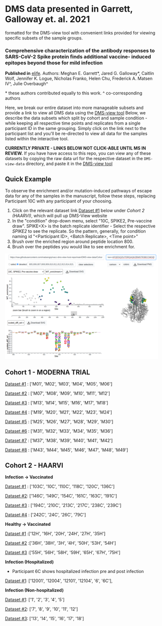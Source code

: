 # DMS data presented in Garrett, Galloway et. al. 2021 
formatted for the DMS-view tool with convenient links provided for viewing specific subsets of the sample groups. 

### Comprehensive characterization of the antibody responses to SARS-CoV-2 Spike protein finds additional vaccine- induced epitopes beyond those for mild infection
**Published in** [elife](http://dx.doi.org/10.7554/eLife.73490).
Authors: Meghan E. Garrett\*, Jared G. Galloway\*, Caitlin Wolf, Jennifer K. Logue, Nicholas Franko, Helen Chu, Frederick A. Matsen IV^, Julie Overbaugh^

\* these authors contributed equally to this work.
^ co-corresponding authors

Here, we break our entire dataset into more manageable subsets and provide a link to view all DMS data using the [DMS-view tool](https://dms-view.github.io/docs/tutorial.html)
Below, we describe the data subsets which split by cohort and sample condition - while keeping all respective time points and replicates from a single participant ID in the same grouping. Simply click on the link next to the participant list and you'll be re-directed to view all data for the samples listed within the interactive tool. 

**CURRENTLY PRIVATE - LINKS BELOW NOT CLICK-ABLE UNTIL MS IN REVIEW.** If you have have access to this repo, you can view any of these datasets by copying the raw data url for the respective dataset in the `DMS-view-data` directory, and paste it in the [DMS-view tool](https://dms-view.github.io/docs/tutorial.html)

## Quick Example

To observe the enrichment and/or mutation-induced pathways of escape data for any of the samples in the manuscript, follow these steps, replacing Participant 10C with any participant of your choosing.

1. Click on the relevant dataset link [Dataset #1](https://dms-view.github.io/?markdown-url=https%3A%2F%2Fraw.githubusercontent.com%2Fmatsengrp%2Fvacc-dms-view-host-repo%2Fmain%2FREADME.md&data-url=https%3A%2F%2Fraw.githubusercontent.com%2Fmatsengrp%2Fvacc-dms-view-host-repo%2Fmain%2FDMS-view-data%2FCohort-2---Infected-to-Vacc-%25231.csv&condition=103C%2C+SPIKE1%2C+Post-vaccine+draw+1&site_metric=site_WT_enrichment&mutation_metric=mut_scaled_diff_sel&selected_sites=1145&protein-data-color=&protein-other-color=&pdb-url=https%3A%2F%2Fraw.githubusercontent.com%2Fmatsengrp%2Fvacc-dms-view-host-repo%2Fmain%2FDMS-view-data%2F6vxx.pdb) below under *Cohort 2 (HAARVI)*, which will pull up DMS-View website
2. In the "condition" drop-down menu, select "10C, SPIKE2, Pre-vaccine draw". SPIKE\<X\> is the batch replicate identifier - Select the respective *SPIKE2* to see the replicate. So the pattern, generally, for condition naming id "\<Participant ID\>, \<Batch Replicate\>, \<Time point\>"
3. Brush over the enriched region around peptide location 800.
4. Brush over the peptides you would like to see enrichment for.

<p>
  <img src="screenshots/10-C-Pre.png" width="600">
</p>


## Cohort 1 - MODERNA TRIAL

[Dataset #1](https://dms-view.github.io/?markdown-url=https%3A%2F%2Fraw.githubusercontent.com%2Fmatsengrp%2Fvacc-dms-view-host-repo%2Fmain%2FREADME.md&data-url=https%3A%2F%2Fraw.githubusercontent.com%2Fmatsengrp%2Fvacc-dms-view-host-repo%2Fmain%2FDMS-view-data%2FCohort-1---Moderna-Vaccinated-%25231.csv%3Ftoken%3DAFQESQ4KZUXDRURXIBGFFITBKTJRG&condition=M01%2C+SPIKE1%2C+119+Days+post-vaccination&site_metric=site_WT_enrichment&mutation_metric=mut_scaled_diff_sel&selected_sites=&protein-data-color=&protein-other-color=&pdb-url=https%3A%2F%2Fraw.githubusercontent.com%2Fmatsengrp%2Fvacc-dms-view-host-repo%2Fmain%2FDMS-view-data%2F6vxx.pdb) : ['M01', 'M02', 'M03', 'M04', 'M05', 'M06']

[Dataset #2](https://dms-view.github.io/?markdown-url=https%3A%2F%2Fraw.githubusercontent.com%2Fmatsengrp%2Fvacc-dms-view-host-repo%2Fmain%2FREADME.md&data-url=https%3A%2F%2Fraw.githubusercontent.com%2Fmatsengrp%2Fvacc-dms-view-host-repo%2Fmain%2FDMS-view-data%2FCohort-1---Moderna-Vaccinated-%25232.csv&condition=M07%2C+SPIKE1%2C+119+Days+post-vaccination&site_metric=site_WT_enrichment&mutation_metric=mut_scaled_diff_sel&selected_sites=1139%2C1140%2C1141%2C1142%2C1143%2C1144%2C1145%2C1146%2C1147%2C1148%2C1149%2C1150%2C1151%2C1152%2C1153%2C1154%2C1155%2C1156%2C1157%2C1158%2C1159%2C1160%2C1161%2C1162%2C1163%2C1164%2C1165&protein-data-color=&protein-other-color=&pdb-url=https%3A%2F%2Fraw.githubusercontent.com%2Fmatsengrp%2Fvacc-dms-view-host-repo%2Fmain%2FDMS-view-data%2F6vxx.pdb) : ['M07', 'M08', 'M09', 'M10', 'M11', 'M12']

[Dataset #3](https://dms-view.github.io/?markdown-url=https%3A%2F%2Fraw.githubusercontent.com%2Fmatsengrp%2Fvacc-dms-view-host-repo%2Fmain%2FREADME.md&data-url=https%3A%2F%2Fraw.githubusercontent.com%2Fmatsengrp%2Fvacc-dms-view-host-repo%2Fmain%2FDMS-view-data%2FCohort-1---Moderna-Vaccinated-%25233.csv&condition=M13%2C+SPIKE1%2C+119+Days+post-vaccination&site_metric=site_WT_enrichment&mutation_metric=mut_scaled_diff_sel&selected_sites=1161&protein-data-color=&protein-other-color=&pdb-url=https%3A%2F%2Fraw.githubusercontent.com%2Fmatsengrp%2Fvacc-dms-view-host-repo%2Fmain%2FDMS-view-data%2F6vxx.pdb) : ['M13', 'M14', 'M15', 'M16', 'M17', 'M18']

[Dataset #4](https://dms-view.github.io/?markdown-url=https%3A%2F%2Fraw.githubusercontent.com%2Fmatsengrp%2Fvacc-dms-view-host-repo%2Fmain%2FREADME.md&data-url=https%3A%2F%2Fraw.githubusercontent.com%2Fmatsengrp%2Fvacc-dms-view-host-repo%2Fmain%2FDMS-view-data%2FCohort-1---Moderna-Vaccinated-%25234.csv&condition=M19%2C+SPIKE1%2C+119+Days+post-vaccination&site_metric=site_WT_enrichment&mutation_metric=mut_scaled_diff_sel&selected_sites=&protein-data-color=&protein-other-color=&pdb-url=https%3A%2F%2Fraw.githubusercontent.com%2Fmatsengrp%2Fvacc-dms-view-host-repo%2Fmain%2FDMS-view-data%2F6vxx.pdb) : ['M19', 'M20', 'M21', 'M22', 'M23', 'M24']

[Dataset #5](https://dms-view.github.io/?markdown-url=https%3A%2F%2Fraw.githubusercontent.com%2Fmatsengrp%2Fvacc-dms-view-host-repo%2Fmain%2FREADME.md&data-url=https%3A%2F%2Fraw.githubusercontent.com%2Fmatsengrp%2Fvacc-dms-view-host-repo%2Fmain%2FDMS-view-data%2FCohort-1---Moderna-Vaccinated-%25235.csv&condition=M25%2C+SPIKE1%2C+119+Days+post-vaccination&site_metric=site_WT_enrichment&mutation_metric=mut_scaled_diff_sel&selected_sites=785&protein-data-color=&protein-other-color=&pdb-url=https%3A%2F%2Fraw.githubusercontent.com%2Fmatsengrp%2Fvacc-dms-view-host-repo%2Fmain%2FDMS-view-data%2F6vxx.pdb) : ['M25', 'M26', 'M27', 'M28', 'M29', 'M30']

[Dataset #6](https://dms-view.github.io/?markdown-url=https%3A%2F%2Fraw.githubusercontent.com%2Fmatsengrp%2Fvacc-dms-view-host-repo%2Fmain%2FREADME.md&data-url=https%3A%2F%2Fraw.githubusercontent.com%2Fmatsengrp%2Fvacc-dms-view-host-repo%2Fmain%2FDMS-view-data%2FCohort-1---Moderna-Vaccinated-%25236.csv&condition=M31%2C+SPIKE1%2C+119+Days+post-vaccination&site_metric=site_WT_enrichment&mutation_metric=mut_scaled_diff_sel&selected_sites=1183&protein-data-color=&protein-other-color=&pdb-url=https%3A%2F%2Fraw.githubusercontent.com%2Fmatsengrp%2Fvacc-dms-view-host-repo%2Fmain%2FDMS-view-data%2F6vxx.pdb) : ['M31', 'M32', 'M33', 'M34', 'M35', 'M36']

[Dataset #7](https://dms-view.github.io/?markdown-url=https%3A%2F%2Fraw.githubusercontent.com%2Fmatsengrp%2Fvacc-dms-view-host-repo%2Fmain%2FREADME.md&data-url=https%3A%2F%2Fraw.githubusercontent.com%2Fmatsengrp%2Fvacc-dms-view-host-repo%2Fmain%2FDMS-view-data%2FCohort-1---Moderna-Vaccinated-%25237.csv&condition=M37%2C+SPIKE1%2C+119+Days+post-vaccination&site_metric=site_WT_enrichment&mutation_metric=mut_scaled_diff_sel&selected_sites=293&protein-data-color=&protein-other-color=&pdb-url=https%3A%2F%2Fraw.githubusercontent.com%2Fmatsengrp%2Fvacc-dms-view-host-repo%2Fmain%2FDMS-view-data%2F6vxx.pdb) : ['M37', 'M38', 'M39', 'M40', 'M41', 'M42']

[Dataset #8](https://dms-view.github.io/?markdown-url=https%3A%2F%2Fraw.githubusercontent.com%2Fmatsengrp%2Fvacc-dms-view-host-repo%2Fmain%2FREADME.md&data-url=https%3A%2F%2Fraw.githubusercontent.com%2Fmatsengrp%2Fvacc-dms-view-host-repo%2Fmain%2FDMS-view-data%2FCohort-1---Moderna-Vaccinated-%25238.csv&condition=M43%2C+SPIKE1%2C+119+Days+post-vaccination&site_metric=site_WT_enrichment&mutation_metric=mut_scaled_diff_sel&selected_sites=1145&protein-data-color=&protein-other-color=&pdb-url=https%3A%2F%2Fraw.githubusercontent.com%2Fmatsengrp%2Fvacc-dms-view-host-repo%2Fmain%2FDMS-view-data%2F6vxx.pdb) : ['M43', 'M44', 'M45', 'M46', 'M47', 'M48', 'M49']

## Cohort 2 - HAARVI

**Infection -> Vaccinated**

[Dataset #1](https://dms-view.github.io/?markdown-url=https%3A%2F%2Fraw.githubusercontent.com%2Fmatsengrp%2Fvacc-dms-view-host-repo%2Fmain%2FREADME.md&data-url=https%3A%2F%2Fraw.githubusercontent.com%2Fmatsengrp%2Fvacc-dms-view-host-repo%2Fmain%2FDMS-view-data%2FCohort-2---Infected-to-Vacc-%25231.csv&condition=103C%2C+SPIKE1%2C+Post-vaccine+draw+1&site_metric=site_WT_enrichment&mutation_metric=mut_scaled_diff_sel&selected_sites=1145&protein-data-color=&protein-other-color=&pdb-url=https%3A%2F%2Fraw.githubusercontent.com%2Fmatsengrp%2Fvacc-dms-view-host-repo%2Fmain%2FDMS-view-data%2F6vxx.pdb) : ['103C', '10C', '110C', '118C', '120C', '136C']

[Dataset #2](https://dms-view.github.io/?markdown-url=https%3A%2F%2Fraw.githubusercontent.com%2Fmatsengrp%2Fvacc-dms-view-host-repo%2Fmain%2FREADME.md&data-url=https%3A%2F%2Fraw.githubusercontent.com%2Fmatsengrp%2Fvacc-dms-view-host-repo%2Fmain%2FDMS-view-data%2FCohort-2---Infected-to-Vacc-%25232.csv&condition=146C%2C+SPIKE1%2C+Post-vaccine+draw+1&site_metric=site_WT_enrichment&mutation_metric=mut_scaled_diff_sel&selected_sites=1145&protein-data-color=&protein-other-color=&pdb-url=https%3A%2F%2Fraw.githubusercontent.com%2Fmatsengrp%2Fvacc-dms-view-host-repo%2Fmain%2FDMS-view-data%2F6vxx.pdb): ['146C', '149C', '154C', '161C', '163C', '191C']

[Dataset #3](https://dms-view.github.io/?markdown-url=https%3A%2F%2Fraw.githubusercontent.com%2Fmatsengrp%2Fvacc-dms-view-host-repo%2Fmain%2FREADME.md&data-url=https%3A%2F%2Fraw.githubusercontent.com%2Fmatsengrp%2Fvacc-dms-view-host-repo%2Fmain%2FDMS-view-data%2FCohort-2---Infected-to-Vacc-%25233.csv&condition=194C%2C+SPIKE1%2C+Post-vaccine+draw+1&site_metric=site_WT_enrichment&mutation_metric=mut_scaled_diff_sel&selected_sites=1145&protein-data-color=&protein-other-color=&pdb-url=https%3A%2F%2Fraw.githubusercontent.com%2Fmatsengrp%2Fvacc-dms-view-host-repo%2Fmain%2FDMS-view-data%2F6vxx.pdb) : ['194C', '210C', '213C', '217C', '238C', '239C']

[Dataset #4](https://dms-view.github.io/?markdown-url=https%3A%2F%2Fraw.githubusercontent.com%2Fmatsengrp%2Fvacc-dms-view-host-repo%2Fmain%2FREADME.md&data-url=https%3A%2F%2Fraw.githubusercontent.com%2Fmatsengrp%2Fvacc-dms-view-host-repo%2Fmain%2FDMS-view-data%2FCohort-2---Infected-to-Vacc-%25234.csv&condition=242C%2C+SPIKE1%2C+Post-vaccine+draw+1&site_metric=site_WT_enrichment&mutation_metric=mut_scaled_diff_sel&selected_sites=1145&protein-data-color=&protein-other-color=&pdb-url=https%3A%2F%2Fraw.githubusercontent.com%2Fmatsengrp%2Fvacc-dms-view-host-repo%2Fmain%2FDMS-view-data%2F6vxx.pdb) : ['242C', '24C', '26C', '79C']

**Healthy -> Vaccinated**

[Dataset #1](https://dms-view.github.io/?markdown-url=https%3A%2F%2Fraw.githubusercontent.com%2Fmatsengrp%2Fvacc-dms-view-host-repo%2Fmain%2FREADME.md&data-url=https%3A%2F%2Fraw.githubusercontent.com%2Fmatsengrp%2Fvacc-dms-view-host-repo%2Fmain%2FDMS-view-data%2FCohort-2---Healthy-to-Vacc-%25231.csv&condition=12H%2C+SPIKE1%2C+Post-vaccine+draw+1&site_metric=site_WT_enrichment&mutation_metric=mut_scaled_diff_sel&selected_sites=556&protein-data-color=&protein-other-color=&pdb-url=https%3A%2F%2Fraw.githubusercontent.com%2Fmatsengrp%2Fvacc-dms-view-host-repo%2Fmain%2FDMS-view-data%2F6vxx.pdb) :['12H', '16H', '20H', '24H', '27H', '35H']

[Dataset #2](https://dms-view.github.io/?markdown-url=https%3A%2F%2Fraw.githubusercontent.com%2Fmatsengrp%2Fvacc-dms-view-host-repo%2Fmain%2FREADME.md&data-url=https%3A%2F%2Fraw.githubusercontent.com%2Fmatsengrp%2Fvacc-dms-view-host-repo%2Fmain%2FDMS-view-data%2FCohort-2---Healthy-to-Vacc-%25232.csv&condition=36H%2C+SPIKE1%2C+Post-vaccine+draw+1&site_metric=site_WT_enrichment&mutation_metric=mut_scaled_diff_sel&selected_sites=821&protein-data-color=&protein-other-color=&pdb-url=https%3A%2F%2Fraw.githubusercontent.com%2Fmatsengrp%2Fvacc-dms-view-host-repo%2Fmain%2FDMS-view-data%2F6vxx.pdb) :['36H', '38H', '3H', '4H', '50H', '53H', '54H']

[Dataset #3](https://dms-view.github.io/?markdown-url=https%3A%2F%2Fraw.githubusercontent.com%2Fmatsengrp%2Fvacc-dms-view-host-repo%2Fmain%2FREADME.md&data-url=https%3A%2F%2Fraw.githubusercontent.com%2Fmatsengrp%2Fvacc-dms-view-host-repo%2Fmain%2FDMS-view-data%2FCohort-2---Healthy-to-Vacc-%25233.csv&condition=55H%2C+SPIKE1%2C+Post-vaccine+draw+1&site_metric=site_WT_enrichment&mutation_metric=mut_scaled_diff_sel&selected_sites=817&protein-data-color=&protein-other-color=&pdb-url=https%3A%2F%2Fraw.githubusercontent.com%2Fmatsengrp%2Fvacc-dms-view-host-repo%2Fmain%2FDMS-view-data%2F6vxx.pdb) :['55H', '56H', '58H', '59H', '65H', '67H', '75H']

**Infection (Hospitalized)**
* Participant 6C shows hospitalized infection pre and post infection

[Dataset #1](https://dms-view.github.io/?markdown-url=https%3A%2F%2Fraw.githubusercontent.com%2Fmatsengrp%2Fvacc-dms-view-host-repo%2Fmain%2FREADME.md&data-url=https%3A%2F%2Fraw.githubusercontent.com%2Fmatsengrp%2Fvacc-dms-view-host-repo%2Fmain%2FDMS-view-data%2FCohort-2---hospitalized-%25231.csv&condition=12001%2C+SPIKE2%2C+none&site_metric=site_WT_enrichment&mutation_metric=mut_scaled_diff_sel&selected_sites=1145&protein-data-color=&protein-other-color=&pdb-url=https%3A%2F%2Fraw.githubusercontent.com%2Fmatsengrp%2Fvacc-dms-view-host-repo%2Fmain%2FDMS-view-data%2F6vxx.pdb): ['12001', '12004', '12101', '12104', '6', '6C'], 

**Infection (Non-hospitalized)**

[Dataset #1](https://dms-view.github.io/?markdown-url=https%3A%2F%2Fraw.githubusercontent.com%2Fmatsengrp%2Fvacc-dms-view-host-repo%2Fmain%2FREADME.md&data-url=https%3A%2F%2Fraw.githubusercontent.com%2Fmatsengrp%2Fvacc-dms-view-host-repo%2Fmain%2FDMS-view-data%2FCohort-2---Healthy-to-Vacc-%25231.csv&condition=12H%2C+SPIKE1%2C+Post-vaccine+draw+1&site_metric=site_WT_enrichment&mutation_metric=mut_scaled_diff_sel&selected_sites=556&protein-data-color=&protein-other-color=&pdb-url=https%3A%2F%2Fraw.githubusercontent.com%2Fmatsengrp%2Fvacc-dms-view-host-repo%2Fmain%2FDMS-view-data%2F6vxx.pd://dms-view.github.io/?markdown-url=https%3A%2F%2Fraw.githubusercontent.com%2Fmatsengrp%2Fvacc-dms-view-host-repo%2Fmain%2FREADME.md&data-url=https%3A%2F%2Fraw.githubusercontent.com%2Fmatsengrp%2Fvacc-dms-view-host-repo%2Fmain%2FDMS-view-data%2FCohort-2---convalescent-only-%25231.csv&condition=1%2C+SPIKE1%2C+none&site_metric=site_WT_enrichment&mutation_metric=mut_scaled_diff_sel&selected_sites=815&protein-data-color=&protein-other-color=&pdb-url=https%3A%2F%2Fraw.githubusercontent.com%2Fmatsengrp%2Fvacc-dms-view-host-repo%2Fmain%2FDMS-view-data%2F6vxx.pdb): ['1', '2', '3', '4', '5']

[Dataset #2](https://dms-view.github.io/?markdown-url=https%3A%2F%2Fraw.githubusercontent.com%2Fmatsengrp%2Fvacc-dms-view-host-repo%2Fmain%2FREADME.md&data-url=https%3A%2F%2Fraw.githubusercontent.com%2Fmatsengrp%2Fvacc-dms-view-host-repo%2Fmain%2FDMS-view-data%2FCohort-2---convalescent-only-%25232.csv&condition=10%2C+SPIKE1%2C+none&site_metric=site_WT_enrichment&mutation_metric=mut_scaled_diff_sel&selected_sites=617&protein-data-color=&protein-other-color=&pdb-url=https%3A%2F%2Fraw.githubusercontent.com%2Fmatsengrp%2Fvacc-dms-view-host-repo%2Fmain%2FDMS-view-data%2F6vxx.pdb): ['7', '8', '9', '10', '11', '12']

[Dataset #3](https://dms-view.github.io/?markdown-url=https%3A%2F%2Fraw.githubusercontent.com%2Fmatsengrp%2Fvacc-dms-view-host-repo%2Fmain%2FREADME.md&data-url=https%3A%2F%2Fraw.githubusercontent.com%2Fmatsengrp%2Fvacc-dms-view-host-repo%2Fmain%2FDMS-view-data%2FCohort-2---convalescent-only-%25233.csv&condition=13%2C+SPIKE1%2C+none&site_metric=site_WT_enrichment&mutation_metric=mut_scaled_diff_sel&selected_sites=1159&protein-data-color=&protein-other-color=&pdb-url=https%3A%2F%2Fraw.githubusercontent.com%2Fmatsengrp%2Fvacc-dms-view-host-repo%2Fmain%2FDMS-view-data%2F6vxx.pdb): ['13', '14', '15', '16', '17', '18']

